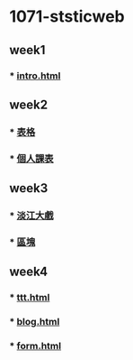 # 1071-ststicweb

## week1
### * [intro.html](https://s0227373691.github.io/1071-ststicweb/w01/intro.html)

## week2
### * [表格](https://s0227373691.github.io/1071-ststicweb/w02/pokemon.html)
### * [個人課表](https://s0227373691.github.io/1071-ststicweb/w02/Curriculum.html)

## week3
### * [淡江大戲](https://s0227373691.github.io/1071-ststicweb/w03/tku60.html)
### * [區塊](https://s0227373691.github.io/1071-ststicweb/w03/div.html)

## week4
### * [ttt.html](https://s0227373691.github.io/1071-ststicweb/w04/ttt.html)
### * [blog.html](https://s0227373691.github.io/1071-ststicweb/w04/blog.html)
### * [form.html](https://s0227373691.github.io/1071-ststicweb/w04/Form.html)
<!--stackedit_data:
eyJoaXN0b3J5IjpbODcwNjI2NTcxLDEyODQwNzI5MjAsNDk1Mj
IwNzYsLTE3ODE3ODQ4NzJdfQ==
-->